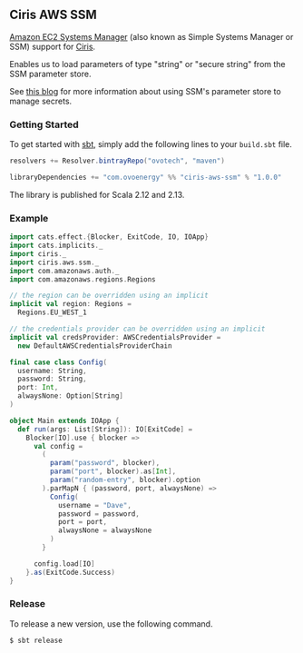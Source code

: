 ## Ciris AWS SSM

[Amazon EC2 Systems Manager](https://aws.amazon.com/ec2/systems-manager/?nc2=h_m1) (also known as Simple Systems Manager or SSM) support for [Ciris](https://cir.is).

Enables us to load parameters of type "string" or "secure string" from the SSM parameter store.

See [this blog](https://medium.com/@mda590/simple-secrets-management-via-aws-ec2-parameter-store-737477e19450) for more information about using SSM's parameter store to manage secrets.

### Getting Started

To get started with [sbt](https://www.scala-sbt.org), simply add the following lines to your `build.sbt` file.

```scala
resolvers += Resolver.bintrayRepo("ovotech", "maven")

libraryDependencies += "com.ovoenergy" %% "ciris-aws-ssm" % "1.0.0"
```

The library is published for Scala 2.12 and 2.13.

### Example

```scala
import cats.effect.{Blocker, ExitCode, IO, IOApp}
import cats.implicits._
import ciris._
import ciris.aws.ssm._
import com.amazonaws.auth._
import com.amazonaws.regions.Regions

// the region can be overridden using an implicit
implicit val region: Regions =
  Regions.EU_WEST_1

// the credentials provider can be overridden using an implicit
implicit val credsProvider: AWSCredentialsProvider =
  new DefaultAWSCredentialsProviderChain

final case class Config(
  username: String,
  password: String,
  port: Int,
  alwaysNone: Option[String]
)

object Main extends IOApp {
  def run(args: List[String]): IO[ExitCode] =
    Blocker[IO].use { blocker =>
      val config =
        (
          param("password", blocker),
          param("port", blocker).as[Int],
          param("random-entry", blocker).option
        ).parMapN { (password, port, alwaysNone) =>
          Config(
            username = "Dave",
            password = password,
            port = port,
            alwaysNone = alwaysNone
          )
        }

      config.load[IO]
    }.as(ExitCode.Success)
}
```

### Release

To release a new version, use the following command.

```
$ sbt release
```
